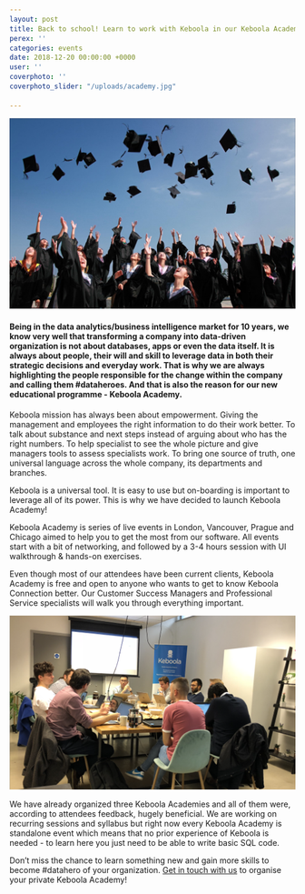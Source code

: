 ```yaml
---
layout: post
title: Back to school! Learn to work with Keboola in our Keboola Academy!
perex: ''
categories: events
date: 2018-12-20 00:00:00 +0000
user: ''
coverphoto: ''
coverphoto_slider: "/uploads/academy.jpg"

---
```

![](/uploads/w67mHhdJo6BqfcWw2dAgBedIAZ2Z7-ijJLnapEV5Thb8FSRmUCSEfqpJhoEXnc8TMqovvvJ-L0FOHH4J7EaGcu0y-hY0BxxuI3RhXlkrMN989NgU2SpKIREMMOGMNq3G5R980TLb.jpeg)

#### **Being in the data analytics/business intelligence market for 10 years, we know very well that transforming a company into data-driven organization is not about databases, apps or even the data itself. It is always about people, their will and skill to leverage data in both their strategic decisions and everyday work. That is why we are always highlighting the people responsible for the change within the company and calling them #dataheroes. And that is also the reason for our new educational programme - Keboola Academy.**

Keboola mission has always been about empowerment. Giving the management and employees the right information to do their work better. To talk about substance and next steps instead of arguing about who has the right numbers. To help specialist to see the whole picture and give managers tools to assess specialists work. To bring one source of truth, one universal language across the whole company, its departments and branches.

Keboola is a universal tool. It is easy to use but on-boarding is important to leverage all of its power. This is why we have decided to launch Keboola Academy!

Keboola Academy is series of live events in London, Vancouver, Prague and Chicago aimed to help you to get the most from our software. All events start with a bit of networking, and followed by a 3-4 hours session with UI walkthrough & hands-on exercises.

Even though most of our attendees have been current clients, Keboola Academy is free and open to anyone who wants to get to know Keboola Connection better. Our Customer Success Managers and Professional Service specialists will walk you through everything important.

![](/uploads/JKt0nUHgE5G39Ffs9vSUNW0-qZ2WSm39L2LyBH_S6PNH8cXyBya2KiSZYWeaMyS9nQSet0JN5bNupIpXI-jL6iOXxIYf0Zp8FHfkeryBjEo-43k7nUuosnXL0JedhfQjPZXRxPZ8.png)

We have already organized three Keboola Academies and all of them were, according to attendees feedback, hugely beneficial. We are working on recurring sessions and syllabus but right now every Keboola Academy is standalone event which means that no prior experience of Keboola is needed - to learn here you just need to be able to write basic SQL code.

Don’t miss the chance to learn something new and gain more skills to become #datahero of your organization. [Get in touch with us](contactus@keboola.com) to organise your private Keboola Academy!